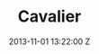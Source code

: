 ---
title: Cavalier
date: 2013-11-01 13:22:00 Z

position: 0
client: James Vincent McMorrow
video: https://vimeo.com/78360649
image: "/uploads/james-vincent-mcmorrow-cavalier.jpg"

director: Aoife McArdle
production-company: Colonel Blimp
layout: page
---
